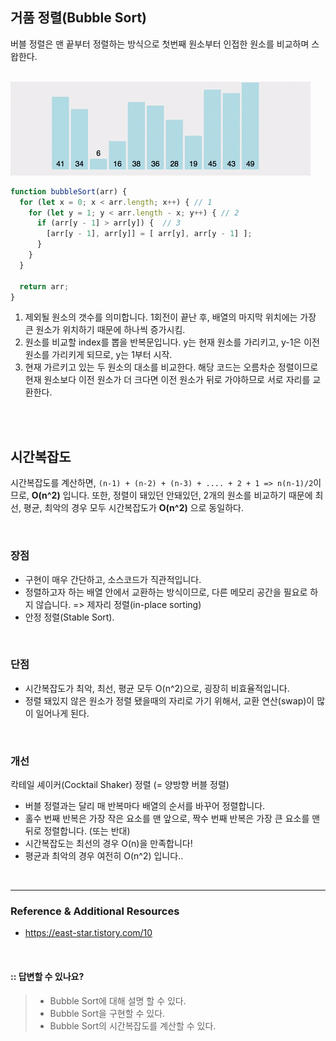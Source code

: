 ## 거품 정렬(Bubble Sort)

버블 정렬은 맨 끝부터 정렬하는 방식으로 첫번째 원소부터 인접한 원소를 비교하며 스왑한다.


<br>

<img src="./img/bubble-sort.gif">

```js
function bubbleSort(arr) {
  for (let x = 0; x < arr.length; x++) { // 1
    for (let y = 1; y < arr.length - x; y++) { // 2
      if (arr[y - 1] > arr[y]) {  // 3
        [arr[y - 1], arr[y]] = [ arr[y], arr[y - 1] ];
      }
    }
  }

  return arr;
}
```

1. 제외될 원소의 갯수를 의미합니다. 1회전이 끝난 후, 배열의 마지막 위치에는 가장 큰 원소가 위치하기 때문에 하나씩 증가시킴.
2. 원소를 비교할 index를 뽑을 반복문입니다. y는 현재 원소를 가리키고, y-1은 이전 원소를 가리키게 되므로, y는 1부터 시작.
3. 현재 가르키고 있는 두 원소의 대소를 비교한다. 해당 코드는 오름차순 정렬이므로 현재 원소보다 이전 원소가 더 크다면 이전 원소가 뒤로 가야하므로 서로 자리를 교환한다.

<br>




<br>

## 시간복잡도

시간복잡도를 계산하면, `(n-1) + (n-2) + (n-3) + .... + 2 + 1 => n(n-1)/2`이므로, **O(n^2)** 입니다.  또한, 정렬이 돼있던 안돼있던, 2개의 원소를 비교하기 때문에 최선, 평균, 최악의 경우 모두 시간복잡도가 **O(n^2)** 으로 동일하다.

<br>

### 장점

- 구현이 매우 간단하고, 소스코드가 직관적입니다.
- 정렬하고자 하는 배열 안에서 교환하는 방식이므로, 다른 메모리 공간을 필요로 하지 않습니다. => 제자리 정렬(in-place sorting)
- 안정 정렬(Stable Sort).

<br>

### 단점

- 시간복잡도가 최악, 최선, 평균 모두 O(n^2)으로, 굉장히 비효율적입니다.
- 정렬 돼있지 않은 원소가 정렬 됐을때의 자리로 가기 위해서, 교환 연산(swap)이 많이 일어나게 된다.

<br>


### 개선
칵테일 셰이커(Cocktail Shaker) 정렬 (= 양방향 버블 정렬)

- 버블 정렬과는 달리 매 반복마다 배열의 순서를 바꾸어 정렬합니다.<br>
- 홀수 번째 반복은 가장 작은 요소를 맨 앞으로, 짝수 번째 반복은 가장 큰 요소를 맨 뒤로 정렬합니다. (또는 반대)<br>
- 시간복잡도는 최선의 경우 O(n)을 만족합니다!<br>
- 평균과 최악의 경우 여전히 O(n^2) 입니다..


<br>

---

### Reference & Additional Resources
- https://east-star.tistory.com/10

<br>

#### :: 답변할 수 있나요?

>- Bubble Sort에 대해 설명 할 수 있다.<br>
>- Bubble Sort을 구현할 수 있다.<br>
>- Bubble Sort의 시간복잡도를 계산할 수 있다.<br>